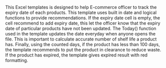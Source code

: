 This Excel templates is designed to help E-commerce officer to track the expiry date of each products. This template uses built in date and logical functions to provide recommendations. If the expiry date cell is empty, the cell recommend to add expiry date, this let the officer know that the expiry date of particular products have not been updated. The Today() function used in the template updates the date everyday when anyone opens the file. This is important to calculate accurate number of shelf life a product has. Finally, using the counted days, if the product has less than 100 days, the template recommends to put the product in clearance to reduce waste. If the product has expired, the template gives expired result with red formatting. 

